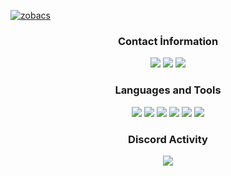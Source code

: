 [![zobacs](https://media.discordapp.net/attachments/914176444656132218/981669205252374609/a_42617e08ddcd3e7d9b03233ffb75101e.gif?width=324&height=130)](https://discord.com/users/271688563568017418)

<div align="center">
<h3>Contact İnformation</h3>
<a href="https://discord.com/users/271688563568017418" target"blank_"><img src="https://img.shields.io/badge/weizs%20-111111.svg?&style=for-the-badge&logo=discord&logoColor=white"></a>
<a href="https://open.spotify.com/user/43tnlxnxtxlnmdkuseiv7xp8u?si=aUCZmDgvSueaQH-zoq5FWQ" target"blank_"><img src="https://img.shields.io/badge/Spotify%20-111111.svg?&style=for-the-badge&logo=spotify&logoColor=white"></a>
<a href="https://github.com/zobacs" target"blank_"><img src="https://img.shields.io/badge/GitHub%20-111111.svg?&style=for-the-badge&logo=github&logoColor=white"></a>
</div>


<div align="center">
<h3>Languages and Tools</h3>
<a <img src="https://img.shields.io/badge/JavaScript%20-111111.svg?&style=for-the-badge&logo=JavaScript&logoColor=white"> </a>

<img src="https://img.shields.io/badge/Node.js%20-111111.svg?&style=for-the-badge&logo=Node.js&logoColor=white">
<img src="https://img.shields.io/badge/Python%20-111111.svg?&style=for-the-badge&logo=Python&logoColor=white">
<img src="https://img.shields.io/badge/Discord.Js%20-111111.svg?&style=for-the-badge&logo=Discord.Js&logoColor=white">
<img src="https://img.shields.io/badge/Visual%20Studio%20Code%20-111111.svg?&style=for-the-badge&logo=Visual%20Studio%20Code&logoColor=white>">
<img src="https://img.shields.io/badge/HTML5%20-111111.svg?&style=for-the-badge&logo=HTML5&logoColor=white">
<img src="https://img.shields.io/badge/CSS%20-111111.svg?&style=for-the-badge&logo=CSS3&logoColor=white">
</div>

<div align="center">
<h3>Discord Activity</h3>
   <a href="https://discord.com/users/271688563568017418" target="_blank">
      <img src="https://lanyard-profile-readme.vercel.app/api/271688563568017418?bg=0d1117&animated=false&hideDiscrim=false&borderRadius=31px">
   </a>
</div>
